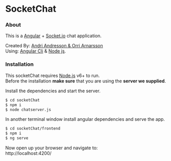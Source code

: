 # SocketChat
### About
This is a [Angular][angular] + [Socket.io][socket] chat application.  

Created By: [Andri Andresson & Orri Arnarsson][Onri]  
Using: [Angular Cli][cli] & [Node js][node]. 


### Installation

This socketChat requires [Node.js][node] v6+ to run.  
Before the installation **make sure** that you are using the **server we supplied**.

Install the dependencies and start the server.

```sh
$ cd socketChat
$ npm i
$ node chatserver.js
```
In another terminal window install angular dependencies and serve the app.

```sh
$ cd socketChat/frontend
$ npm i
$ ng serve
```
Now open up your browser and navigate to:  
http://localhost:4200/


[Onri]: <https://onri.is/>
[socket]: <http://socket.io/>
[angular]: <https://angular.io/>
[cli]: <https://github.com/angular/angular-cli>
[node]: <https://nodejs.org/>
[angular]: <https://angular.io/>
